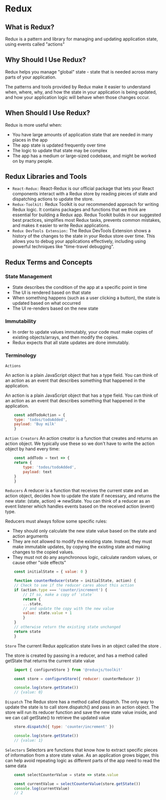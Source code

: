 # Redux

## What is Redux?

Redux is a pattern and library for managing and updating application state, using events called "actions"

## Why Should I Use Redux?

Redux helps you manage "global" state - state that is needed across many parts of your application.

The patterns and tools provided by Redux make it easier to understand when, where, why, and how the state in your application is being updated, and how your application logic will behave when those changes occur.

## When Should I Use Redux?

Redux is more useful when:

* You have large amounts of application state that are needed in many places in the app
* The app state is updated frequently over time
* The logic to update that state may be complex
* The app has a medium or large-sized codebase, and might be worked on by many people.

## Redux Libraries and Tools

* `React-Redux:`  React-Redux is our official package that lets your React components interact with a Redux store by reading pieces of state and dispatching actions to update the store.
* `Redux-Toolkit:` Redux Toolkit is our recommended approach for writing Redux logic. It contains packages and functions that we think are essential for building a Redux app. Redux Toolkit builds in our suggested best practices, simplifies most Redux tasks, prevents common mistakes, and makes it easier to write Redux applications.
* `Redux DevTools Extension:` The Redux DevTools Extension shows a history of the changes to the state in your Redux store over time. This allows you to debug your applications effectively, including using powerful techniques like "time-travel debugging".

## Redux Terms and Concepts

### State Management

* State describes the condition of the app at a specific point in time
* The UI is rendered based on that state
* When something happens (such as a user clicking a button), the state is updated based on what occurred
* The UI re-renders based on the new state

### Immutability

* In order to update values immutably, your code must make copies of existing objects/arrays, and then modify the copies.
* Redux expects that all state updates are done immutably.

### Terminology

`Actions`

An action is a plain JavaScript object that has a type field. You can think of an action as an event that describes something that happened in the application.

An action is a plain JavaScript object that has a type field. You can think of an action as an event that describes something that happened in the application.

```js
    const addTodoAction = {
    type: 'todos/todoAdded',
    payload: 'Buy milk'
    }
```

`Action Creators`
An action creator is a function that creates and returns an action object. We typically use these so we don't have to write the action object by hand every time:

```js
    const addTodo = text => {
    return {
        type: 'todos/todoAdded',
        payload: text
    }
    }
```

`Reducers`
A reducer is a function that receives the current state and an action object, decides how to update the state if necessary, and returns the new state: (state, action) => newState. You can think of a reducer as an event listener which handles events based on the received action (event) type.

Reducers must always follow some specific rules:

* They should only calculate the new state value based on the state and action arguments
* They are not allowed to modify the existing state. Instead, they must make immutable updates, by copying the existing state and making changes to the copied values.
* They must not do any asynchronous logic, calculate random values, or cause other "side effects"

```js
    const initialState = { value: 0 }

    function counterReducer(state = initialState, action) {
    // Check to see if the reducer cares about this action
    if (action.type === 'counter/increment') {
        // If so, make a copy of `state`
        return {
        ...state,
        // and update the copy with the new value
        value: state.value + 1
        }
    }
    // otherwise return the existing state unchanged
    return state
    }
```

`Store`
The current Redux application state lives in an object called the store .

The store is created by passing in a reducer, and has a method called getState that returns the current state value

```js
    import { configureStore } from '@reduxjs/toolkit'

    const store = configureStore({ reducer: counterReducer })

    console.log(store.getState())
    // {value: 0}
```

`Dispatch`
The Redux store has a method called dispatch. The only way to update the state is to call store.dispatch() and pass in an action object. The store will run its reducer function and save the new state value inside, and we can call getState() to retrieve the updated value

```js
    store.dispatch({ type: 'counter/increment' })

    console.log(store.getState())
    // {value: 1}
```

`Selectors`
Selectors are functions that know how to extract specific pieces of information from a store state value. As an application grows bigger, this can help avoid repeating logic as different parts of the app need to read the same data

```js
    const selectCounterValue = state => state.value

    const currentValue = selectCounterValue(store.getState())
    console.log(currentValue)
    // 2
```
